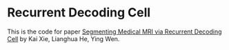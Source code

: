 # Recurrent Decoding Cell
This is the code for paper [Segmenting Medical MRI via Recurrent Decoding Cell]() by Kai Xie, Lianghua He, Ying Wen.


<!-- ## Overview


## Requirements


## Datasets


## Ablation Study

## Comparison with Encoder-Decoder Networks

## Experiments on Network Robustness


## Acknowledgements -->


